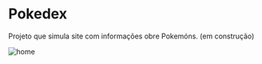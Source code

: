 # Pokedex

Projeto que simula site com informações obre Pokemóns. (em construção)


![home](https://user-images.githubusercontent.com/87208591/148614190-ed2d9b67-855c-4928-9342-8386f4f92002.png)
